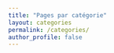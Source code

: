 ```yaml
---
title: "Pages par catégorie"
layout: categories
permalink: /categories/
author_profile: false
---
```

